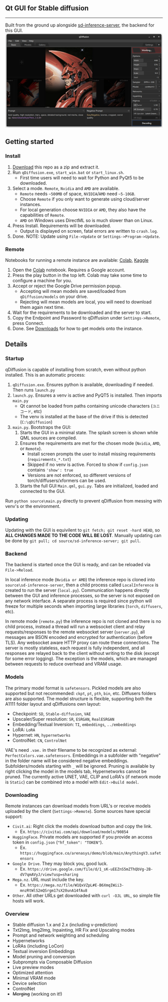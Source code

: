 ## Qt GUI for Stable diffusion
--------
Built from the ground up alongside [sd-inference-server](https://github.com/arenasys/sd-inference-server), the backend for this GUI.
![example](https://github.com/arenasys/qDiffusion/raw/master/screenshot.png)
## Getting started
### Install
1. [Download](https://github.com/arenasys/qDiffusion/archive/refs/heads/master.zip) this repo as a zip and extract it.
2. Run `qDiffusion.exe`, `start_win.bat` or `start_linux.sh`.
	- First time users will need to wait for Python and PyQt5 to be downloaded.
3. Select a mode. `Remote`, `Nvidia` and `AMD` are available.
	- `Remote` needs `~500MB` of space, `NVIDIA`/`AMD` need `~5-10GB`.
	- Choose `Remote` if you only want to generate using cloud/server instances.
	- For local generation choose `NVIDIA` or `AMD`, they also have the capabilities of `Remote`.
	- `AMD` on Windows uses DirectML so is much slower than on Linux.
4. Press Install. Requirements will be downloaded.
	- Output is displayed on screen, fatal errors are written to `crash.log`.
5. Done. NOTE: Update using `File->Update` or `Settings->Program->Update`.

### Remote
Notebooks for running a remote instance are available: [Colab](https://colab.research.google.com/github/arenasys/qDiffusion/blob/master/remote_colab.ipynb), [Kaggle](https://www.kaggle.com/code/arenasys/qdiffusion)
1. Open the [Colab](https://colab.research.google.com/github/arenasys/qDiffusion/blob/master/remote_colab.ipynb) notebook. Requires a Google account.
2. Press the play button in the top left. Colab may take some time to configure a machine for you.
3. Accept or reject the Google Drive permission popup.
	- Accepting will mean models are saved/loaded from `qDiffusion/models` on your drive.
	- Rejecting will mean models are local, you will need to download them again next time.
4. Wait for the requirements to be downloaded and the server to start.
5. Copy the Endpoint and Password to qDiffusion under `Settings->Remote`, press Connect.
6. Done. See [Downloads](Downloads) for how to get models onto the instance.

## Details
### Startup
qDiffusion is capable of installing from scratch, even without python installed. This is an automatic process:
1. `qDiffusion.exe`. Ensures python is available, downloading if needed. Then runs `launch.py`
2. `launch.py`. Ensures a venv is active and PyQT5 is installed. Then imports `main.py`
	- Qt cannot be loaded from paths containing unicode characters (`ユニコード`, etc)
	- The venv is installed at the base of the drive if this is detected (`C:\qDiffusion`)
3. `main.py`. Bootstraps the GUI:
	1. Starts the GUI in a minimal state. The splash screen is shown while QML sources are compiled.
	2. Ensures the requirements are met for the chosen mode (`Nvidia`, `AMD`, or `Remote`).
		- Install screen prompts the user to install missing requirements (`requirements_*.txt`)
		- Skipped if no venv is active. Forced to show if `config.json` contains `'show': true`
		- Versions are not enforced, so different versions of torch/diffusers/xformers can be used.
	3. Starts the full GUI `Main.qml`, `gui.py`. Tabs are initialized, loaded and connected to the GUI.

Run `python source\main.py` directly to prevent qDiffusion from messing with venv's or the environment.

### Updating
Updating with the GUI is equivilent to `git fetch; git reset -hard HEAD`, so **ALL CHANGES MADE TO THE CODE WILL BE LOST**. Manually updating can be done by `git pull; cd source/sd-inference-server; git pull`.

### Backend
The backend is started once the GUI is ready, and can be reloaded via `File->Reload`.

In local inference mode (`Nvidia or AMD`) the inference repo is cloned into `source\sd-inference-server`, then a child process called `LocalInference` is created to run the server (`local.py`). Communication happens directly between the GUI and inference processes, so the server is not exposed on any network interface. A separate process is required since python will freeze for multiple seconds when importing large libraries (`torch`, `diffusers`, etc).

In remote mode (`remote.py`) the inference repo is not cloned and there is no child process, instead a thread will run a websocket client and relay requests/responses to the remote websocket server (`server.py`), all messages are BSON encoded and encrypted for authentication (before TLS). Any websocket aware HTTP proxy can route these connections. The server is mostly stateless, each request is fully independent, and all responses are relayed back to the client without writing to the disk (except for some error logging). The exception is the models, which are managed between requests to reduce overhead and VRAM usage.

### Models
The primary model format is `safetensors`. Pickled models are also supported but not recommended: `ckpt`, `pt`, `pth`, `bin`, etc. Diffusers folders are also supported. The model structure is flexible, supporting both the A1111 folder layout and qDiffusions own layout:
- Checkpoint: `SD`, `Stable-diffusion`, `VAE`
- Upscaler/Super resolution: `SR`, `ESRGAN`, `RealESRGAN`
- Embedding/Textual Inversion: `TI`, `embeddings`, `../embeddings`
- LoRA: `LoRA`
- Hypernet: `HN`, `hypernetworks`
- ControlNet: `CN`, `ControlNet`

VAE's need `.vae.` in their filename to be recognized as external: `PerfectColors.vae.safetensors`. Embeddings in a subfolder with "negative" in the folder name will be considered negative embeddings. Subfolders/models starting with `_` will be ignored. Pruning is available by right clicking the model in the models tab, Hypernetworks cannot be pruned. The currently active UNET, VAE, CLIP and LoRA's (if network mode is `Static`) can be combined into a model with `Edit->Build model`.

### Downloading
Remote instances can download models from URL's or receive models uploaded by the client (`Settings->Remote`). Some sources have special support:
- `Civit.ai`: Right click the models download button and copy the link.
	- Ex. `https://civitai.com/api/download/models/90854`
- `HuggingFace`. Private models are supported if you provide an access token in `config.json` (`"hf_token": "TOKEN"`).
	- Ex. `https://huggingface.co/arenasys/demo/blob/main/AnythingV3.safetensors`
- `Google Drive`. They may block you, good luck.
	- Ex. `https://drive.google.com/file/d/1_sK-uEEZnS5mZThQbVg-2B-dV7qmAVyJ/view?usp=sharing`
- `Mega.nz`. URL must include the key.
	- Ex. `https://mega.nz/file/W1QxVZpL#E-B6XmqIWii3-mnzRtWlS2mQSrgm17sX20unA14fAu8`
- `Other`. All other URLs get downloaded with `curl -OJL URL`, so simple file hosts will work.

### Overview
- Stable diffusion 1.x and 2.x (including v-prediction)
- Txt2Img, Img2Img, Inpainting, HR Fix and Upscaling modes
- Prompt and network weighting and scheduling
- Hypernetworks
- LoRAs (including LoCon)
- Textual inversion Embeddings
- Model pruning and conversion
- Subprompts via Composable Diffusion
- Live preview modes
- Optimized attention
- Minimal VRAM mode
- Device selection
- ControlNet
- ~~Merging~~ (working on it!)